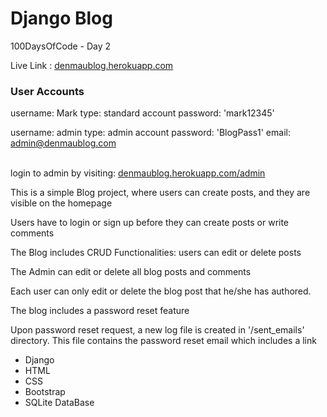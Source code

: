 # Django Blog

100DaysOfCode - Day 2

Live Link : <a href="https://denmaublog.herokuapp.com">denmaublog.herokuapp.com</a>

### User Accounts

username: Mark type: standard account password: 'mark12345'

username: admin type: admin account password: 'BlogPass1' email: admin@denmaublog.com

<br/>
login to admin by visiting: <a href="https://denmaublog.herokuapp.com/admin">denmaublog.herokuapp.com/admin</a>

<p>This is a simple Blog project, where users can create posts, and they are visible on the homepage</p>
<p>Users have to login or sign up before they can create posts or write comments</p>
<p>The Blog includes CRUD Functionalities: users can edit or delete posts</p>

<p>The Admin can edit or delete all blog posts and comments</p>
<p>Each user can only edit or delete the blog post that he/she has authored.</p>
<p>The blog includes a password reset feature</p>
<p>Upon password reset request, a new log file is created in '/sent_emails' directory. 
This file contains the password reset email which includes a link</p>

* Django
* HTML
* CSS
* Bootstrap
* SQLite DataBase
  <br />
